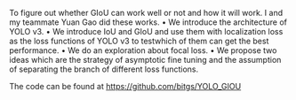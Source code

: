 To figure out whether GIoU can work well or not and how it will work. I and my teammate Yuan Gao did these works.
  • We introduce the architecture of YOLO v3.
  • We introduce IoU and GIoU and use them with localization loss as the loss functions of YOLO v3 to testwhich of them can get     the best performance.
  • We do an exploration about focal loss.
  • We propose two ideas which are the strategy of asymptotic fine tuning and the assumption of separating the branch of           different loss functions.


The code can be found at https://github.com/bitgs/YOLO_GIOU
